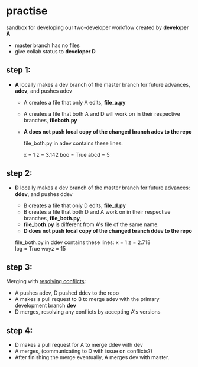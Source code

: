 # practise
sandbox for developing our two-developer workflow created by **developer A**

  - master branch has no files
  - give collab status to **developer D**
  
  ## step 1:
  - **A** locally makes a dev branch of the master branch for future advances, **adev**, and pushes adev 
    - A creates a file that only A edits, **file_a.py**
    - A creates a file that both A and D will work on in their respective branches, **fileboth.py**
    - **A does not push local copy of the changed branch adev to the repo**
 
 
      file_both.py in adev contains these lines:
      
      x = 1 
      z = 3.142 
      boo = True 
      abcd = 5
    
  ## step 2:
  - **D** locally makes a dev branch of the master branch for future advances: **ddev**, and pushes ddev 
      - B creates a file that only D edits, **file_d.py**
      - B creates a file that both D and A work on in their respective branches, **file_both.py**, 
      - **file_both.py** is different from A's file of the same name.
      - **D does not push local copy of the changed branch ddev to the repo**


    file_both.py in ddev contains these lines: 
    x = 1 
    z = 2.718  
    log = True 
    wxyz  = 15
 
## step 3:
Merging with [resolving conflicts](https://github.com/cubeton/git101/blob/master/TurtorialInfo/AdditionalGitTechniques.md):
  - A pushes adev, D pushed ddev to the repo
  - A makes a pull request to B to merge adev with the primary development branch **dev**
  - D merges, resolving any conflicts by accepting A's versions
  
## step 4:
  - D makes a pull request for A to merge ddev with dev
  - A merges, (communicating to D with issue on conflicts?)
  - After finishing the merge eventually, A merges dev with master.
